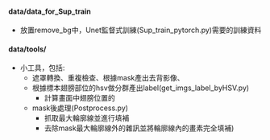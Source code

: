 
#### data/data_for_Sup_train
 - 放置remove_bg中，Unet監督式訓練(Sup_train_pytorch.py)需要的訓練資料


#### data/tools/

- 小工具，包括:
  - 遮罩轉換、重複檢查、根據mask產出去背影像、
  - 根據標本翅膀部位的hsv做分群產出label(get_imgs_label_byHSV.py)
    - 計算畫面中翅膀位置的 
  - mask後處理(Postprocess.py)
    - 抓取最大輪廓線並進行填補
    - 去除mask最大輪廓線外的雜訊並將輪廓線內的畫素完全填補)
